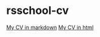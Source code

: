 # rsschool-cv

[My CV in markdown](https://agdaha.github.io/rsschool-cv/cv)
[My CV in html](https://agdaha.github.io/rsschool-cv/)
